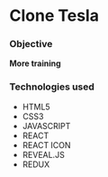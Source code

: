 

# Clone Tesla

### Objective

**More training**

### Technologies used

- HTML5
- CSS3
- JAVASCRIPT
- REACT
- REACT ICON
- REVEAL.JS
- REDUX
